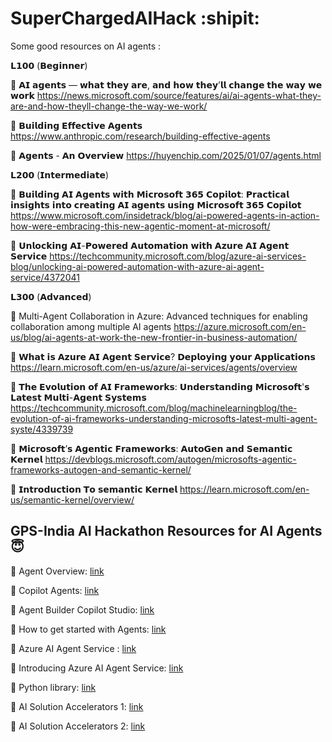 # SuperChargedAIHack :shipit:


Some good resources on AI agents :

𝗟𝟭𝟬𝟬 (𝗕𝗲𝗴𝗶𝗻𝗻𝗲𝗿)

:link: 𝗔𝗜 𝗮𝗴𝗲𝗻𝘁𝘀 — 𝘄𝗵𝗮𝘁 𝘁𝗵𝗲𝘆 𝗮𝗿𝗲, 𝗮𝗻𝗱 𝗵𝗼𝘄 𝘁𝗵𝗲𝘆’𝗹𝗹 𝗰𝗵𝗮𝗻𝗴𝗲 𝘁𝗵𝗲 𝘄𝗮𝘆 𝘄𝗲 𝘄𝗼𝗿𝗸
 https://news.microsoft.com/source/features/ai/ai-agents-what-they-are-and-how-theyll-change-the-way-we-work/

:link: 𝗕𝘂𝗶𝗹𝗱𝗶𝗻𝗴 𝗘𝗳𝗳𝗲𝗰𝘁𝗶𝘃𝗲 𝗔𝗴𝗲𝗻𝘁𝘀
https://www.anthropic.com/research/building-effective-agents

 :link: 𝗔𝗴𝗲𝗻𝘁𝘀 - 𝗔𝗻 𝗢𝘃𝗲𝗿𝘃𝗶𝗲𝘄
https://huyenchip.com/2025/01/07/agents.html

𝗟𝟮𝟬𝟬 (𝗜𝗻𝘁𝗲𝗿𝗺𝗲𝗱𝗶𝗮𝘁𝗲)

:link: 𝗕𝘂𝗶𝗹𝗱𝗶𝗻𝗴 𝗔𝗜 𝗔𝗴𝗲𝗻𝘁𝘀 𝘄𝗶𝘁𝗵 𝗠𝗶𝗰𝗿𝗼𝘀𝗼𝗳𝘁 𝟯𝟲𝟱 𝗖𝗼𝗽𝗶𝗹𝗼𝘁: 𝗣𝗿𝗮𝗰𝘁𝗶𝗰𝗮𝗹 𝗶𝗻𝘀𝗶𝗴𝗵𝘁𝘀 𝗶𝗻𝘁𝗼 𝗰𝗿𝗲𝗮𝘁𝗶𝗻𝗴 𝗔𝗜 𝗮𝗴𝗲𝗻𝘁𝘀 𝘂𝘀𝗶𝗻𝗴 𝗠𝗶𝗰𝗿𝗼𝘀𝗼𝗳𝘁 𝟯𝟲𝟱 𝗖𝗼𝗽𝗶𝗹𝗼𝘁
https://www.microsoft.com/insidetrack/blog/ai-powered-agents-in-action-how-were-embracing-this-new-agentic-moment-at-microsoft/

:link: 𝗨𝗻𝗹𝗼𝗰𝗸𝗶𝗻𝗴 𝗔𝗜-𝗣𝗼𝘄𝗲𝗿𝗲𝗱 𝗔𝘂𝘁𝗼𝗺𝗮𝘁𝗶𝗼𝗻 𝘄𝗶𝘁𝗵 𝗔𝘇𝘂𝗿𝗲 𝗔𝗜 𝗔𝗴𝗲𝗻𝘁 𝗦𝗲𝗿𝘃𝗶𝗰𝗲
https://techcommunity.microsoft.com/blog/azure-ai-services-blog/unlocking-ai-powered-automation-with-azure-ai-agent-service/4372041

𝗟𝟯𝟬𝟬 (𝗔𝗱𝘃𝗮𝗻𝗰𝗲𝗱)

:link: Multi-Agent Collaboration in Azure: Advanced techniques for enabling collaboration among multiple AI agents
https://azure.microsoft.com/en-us/blog/ai-agents-at-work-the-new-frontier-in-business-automation/

:link: 𝗪𝗵𝗮𝘁 𝗶𝘀 𝗔𝘇𝘂𝗿𝗲 𝗔𝗜 𝗔𝗴𝗲𝗻𝘁 𝗦𝗲𝗿𝘃𝗶𝗰𝗲? 𝗗𝗲𝗽𝗹𝗼𝘆𝗶𝗻𝗴 𝘆𝗼𝘂𝗿 𝗔𝗽𝗽𝗹𝗶𝗰𝗮𝘁𝗶𝗼𝗻𝘀
https://learn.microsoft.com/en-us/azure/ai-services/agents/overview

:link: 𝗧𝗵𝗲 𝗘𝘃𝗼𝗹𝘂𝘁𝗶𝗼𝗻 𝗼𝗳 𝗔𝗜 𝗙𝗿𝗮𝗺𝗲𝘄𝗼𝗿𝗸𝘀: 𝗨𝗻𝗱𝗲𝗿𝘀𝘁𝗮𝗻𝗱𝗶𝗻𝗴 𝗠𝗶𝗰𝗿𝗼𝘀𝗼𝗳𝘁'𝘀 𝗟𝗮𝘁𝗲𝘀𝘁 𝗠𝘂𝗹𝘁𝗶-𝗔𝗴𝗲𝗻𝘁 𝗦𝘆𝘀𝘁𝗲𝗺𝘀
https://techcommunity.microsoft.com/blog/machinelearningblog/the-evolution-of-ai-frameworks-understanding-microsofts-latest-multi-agent-syste/4339739

:link: 𝗠𝗶𝗰𝗿𝗼𝘀𝗼𝗳𝘁’𝘀 𝗔𝗴𝗲𝗻𝘁𝗶𝗰 𝗙𝗿𝗮𝗺𝗲𝘄𝗼𝗿𝗸𝘀: 𝗔𝘂𝘁𝗼𝗚𝗲𝗻 𝗮𝗻𝗱 𝗦𝗲𝗺𝗮𝗻𝘁𝗶𝗰 𝗞𝗲𝗿𝗻𝗲𝗹
https://devblogs.microsoft.com/autogen/microsofts-agentic-frameworks-autogen-and-semantic-kernel/

:link: 𝗜𝗻𝘁𝗿𝗼𝗱𝘂𝗰𝘁𝗶𝗼𝗻 𝗧𝗼 𝘀𝗲𝗺𝗮𝗻𝘁𝗶𝗰 𝗞𝗲𝗿𝗻𝗲𝗹
https://learn.microsoft.com/en-us/semantic-kernel/overview/



## GPS-India AI Hackathon Resources for AI Agents :innocent:	 


:link:	Agent Overview: [link](https://view.officeapps.live.com/op/embed.aspx?src=https%3A%2F%2Fadoption%2Emicrosoft%2Ecom%3A443%2Ffiles%2Fcopilot%2FAgentOverviewGuide%2Epptx&amp) 

:link:	Copilot Agents: [link](https://support.microsoft.com/en-us/topic/introducing-copilot-agents-943e563d-602d-40fa-bdd1-dbc83f582466) 

:link:	Agent Builder Copilot Studio: [link](https://learn.microsoft.com/en-us/microsoft-365-copilot/extensibility/copilot-studio-agent-builder-build) 

:link:	How to get started with Agents: [link](https://support.microsoft.com/en-us/topic/get-started-with-agents-for-microsoft-365-copilot-169469d7-328d-4d37-9090-bfc2058a39bd) 
 
:link:	Azure AI Agent Service : [link](https://learn.microsoft.com/en-us/azure/ai-services/agents/) 

:link:	Introducing Azure AI Agent Service: [link](https://techcommunity.microsoft.com/blog/azure-ai-services-blog/introducing-azure-ai-agent-service/4298357)

:link:	Python library: [link](https://pypi.org/project/azure-ai-projects/)     

:link:	AI Solution Accelerators 1: [link](https://github.com/microsoft/solution-accelerators?tab=readme-ov-file)

:link:	AI Solution Accelerators 2: [link](https://github.com/Azure/ai-solution-accelerators-list/tree/main)
